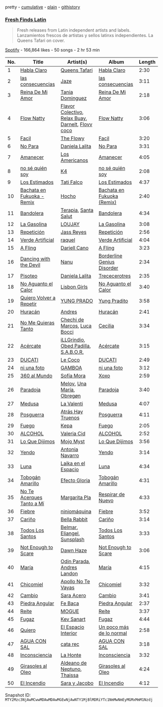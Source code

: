 pretty - [cumulative](/playlists/cumulative/37i9dQZF1DXagUeYbNSnOA.md) - [plain](/playlists/plain/37i9dQZF1DXagUeYbNSnOA) - [githistory](https://github.githistory.xyz/mackorone/spotify-playlist-archive/blob/main/playlists/plain/37i9dQZF1DXagUeYbNSnOA)

### [Fresh Finds Latin](https://open.spotify.com/playlist/37i9dQZF1DXagUeYbNSnOA)

> Fresh releases from Latin independent artists and labels\. Lanzamientos frescos de artistas y sellos latinxs independientes\. La Queens Tafari on cover.

[Spotify](https://open.spotify.com/user/spotify) - 166,864 likes - 50 songs - 2 hr 53 min

| No. | Title | Artist(s) | Album | Length |
|---|---|---|---|---|
| 1 | [Habla Claro](https://open.spotify.com/track/4umBg5LdVN10ndZ605idaQ) | [Queens Tafari](https://open.spotify.com/artist/4rKOg5tFcABYTjPHseU3fK) | [Habla Claro](https://open.spotify.com/album/6YXHNTLs6P6K92BYebBdYH) | 2:30 |
| 2 | [las consecuencias](https://open.spotify.com/track/0x3M7EQkASM6NQW53mNK9d) | [Jaze](https://open.spotify.com/artist/5HUVDs80ZZCRRB9grwWzZc) | [las consecuencias](https://open.spotify.com/album/2jcKhSAes8tIw5GXH91Ks9) | 3:11 |
| 3 | [Reina De Mi Amor](https://open.spotify.com/track/0jR9yktMaTQcaCVWCkq6zV) | [Tania Dominguez](https://open.spotify.com/artist/1GijCBCaciNgWn7Z0HeZ7v) | [Reina De Mi Amor](https://open.spotify.com/album/1vtIbdkq7ThJ685gWkMwEP) | 2:18 |
| 4 | [Flow Natty](https://open.spotify.com/track/7EDf9zG0Xan6ZT7QatIsYq) | [Flavor Colectivo](https://open.spotify.com/artist/5CpJ1RaJKGE5iZ14Dg3YYl), [Relax Buay](https://open.spotify.com/artist/3BRqgBejceV380iCe3RPAq), [Darnelt](https://open.spotify.com/artist/4LLUyAiSXJwDzoSCDa1q51), [Flovv coco](https://open.spotify.com/artist/6IUsZuEhV1j9DsdMnCnleu) | [Flow Natty](https://open.spotify.com/album/0STCOjnotffOUHHmUnWzm7) | 3:06 |
| 5 | [Facil](https://open.spotify.com/track/5im7FCGkR1HPYjdib3MZET) | [The Flowy](https://open.spotify.com/artist/6GsqeWG6snxBudpBeeDkOt) | [Facil](https://open.spotify.com/album/3AMtf4N4RRR5s3m9zvMKCO) | 3:20 |
| 6 | [No Para](https://open.spotify.com/track/0emPdK32EuOVJ8UpbdLnYG) | [Daniela Lalita](https://open.spotify.com/artist/2eblCDvXEKYYapO1uchGds) | [No Para](https://open.spotify.com/album/7aDPvmko4vfdePbLSaJ7WT) | 3:31 |
| 7 | [Amanecer](https://open.spotify.com/track/5TQwSAq0BAU9DWpKmHmI9F) | [Los Americanos](https://open.spotify.com/artist/4Q0wQsRzWYhbAXIKQN6LSw) | [Amanecer](https://open.spotify.com/album/5XX0iRSDLzElMVY2EcDThW) | 4:05 |
| 8 | [no sé quién soy](https://open.spotify.com/track/6BUWGhSxHTbOb5lv81O41n) | [K4](https://open.spotify.com/artist/0yjlGMMFuIci8JCTAOb2AU) | [no sé quién soy](https://open.spotify.com/album/6bDXLYFW8ZzmYBgAdsJIVw) | 2:08 |
| 9 | [Los Estimados](https://open.spotify.com/track/4YiUEZRZL8Ns7pseiazQZa) | [Tati Falco](https://open.spotify.com/artist/2iaZ9zGdSh6fSP3uBS6jV6) | [Los Estimados](https://open.spotify.com/album/30sX3OfIDl2WB1DwbtHqlB) | 4:37 |
| 10 | [Bachata en Fukuoka \- Remix](https://open.spotify.com/track/4NcgBAZYUilSiLFzkATQx8) | [Hocho](https://open.spotify.com/artist/7AqAhkwNkdfelG651nTnQP) | [Bachata en Fukuoka \(Remix\)](https://open.spotify.com/album/3CANHhkPDe0ITej0hPwu8B) | 2:40 |
| 11 | [Bandolera](https://open.spotify.com/track/1SjGkMkBgIvDDMcZqyXJ0N) | [Terapia](https://open.spotify.com/artist/5sIea266s3izLKCqmH1SRk), [Santa Salut](https://open.spotify.com/artist/75vabMROpVyiTX4wv3iHFH) | [Bandolera](https://open.spotify.com/album/1k6i5BOlJCY8QFaEeuEvQ3) | 4:34 |
| 12 | [La Gasolina](https://open.spotify.com/track/2sF7SP88KqQr1CqDkMHKiX) | [LOUJAY](https://open.spotify.com/artist/3LSQt5vgYueIbyiCst6Cwp) | [La Gasolina](https://open.spotify.com/album/2HmYkPmWbjrpcqQ8vHg8nz) | 3:08 |
| 13 | [Repetición](https://open.spotify.com/track/7EoJTbmhC0DopqfGhk7VPE) | [Jass Reyes](https://open.spotify.com/artist/3iFcLV27WtmxR8CemVQRoF) | [Repetición](https://open.spotify.com/album/4ml39ShearVXanY2dd7HQ0) | 2:56 |
| 14 | [Verde Artificial](https://open.spotify.com/track/4ISo0mSJfcDi9tx2WBDCq9) | [raquel](https://open.spotify.com/artist/5kbQRJ14wqLdFlnphxZlEB) | [Verde Artificial](https://open.spotify.com/album/5uzeX8BMNL4p4jDiRDJ9dF) | 4:04 |
| 15 | [A Fling](https://open.spotify.com/track/3vMT9YnaHxJmfYw78RXMTt) | [Dariell Cano](https://open.spotify.com/artist/5aCpXuqGhGgQhqHtGObmJT) | [A Fling](https://open.spotify.com/album/1vD5edBn4vm1Z3wMQeHynf) | 3:23 |
| 16 | [Dancing with the Devil](https://open.spotify.com/track/4JT3ei83U7FnONltcI1M4M) | [Nanu](https://open.spotify.com/artist/0NdqwX70EDgH6cXE2Nf6g6) | [Borderline Genius Disorder](https://open.spotify.com/album/6Sn2fvq9ZzBobOVJ0n1Eoy) | 2:34 |
| 17 | [Pisoteo](https://open.spotify.com/track/3HtDvX3733FuKDzAmNqaPm) | [Daniela Lalita](https://open.spotify.com/artist/2eblCDvXEKYYapO1uchGds) | [Trececerotres](https://open.spotify.com/album/5ENBXjQ6oBDLq0AD6YfPTO) | 2:35 |
| 18 | [No Aguanto el Calor](https://open.spotify.com/track/2rz22cu4JtOVdNGmPlDq70) | [Lisbon Girls](https://open.spotify.com/artist/6qmPAUC9QRnixgbsQE9Qe3) | [No Aguanto el Calor](https://open.spotify.com/album/3GCeHjcKXUKDNag52Mj9PB) | 3:40 |
| 19 | [Quiero Volver a Repetir](https://open.spotify.com/track/5Ts3L0IOOkzuIfVIzp3xfo) | [YUNG PRADO](https://open.spotify.com/artist/0U0zpa0tZ4iAV6ypdDUm4I) | [Yung Pradito](https://open.spotify.com/album/2JQRLKGv6KJ9FKVT9GzbG6) | 3:58 |
| 20 | [Huracán](https://open.spotify.com/track/6Y6KYwYb1l5F0CgFtVG1sO) | [Andres](https://open.spotify.com/artist/4eAz1Oum61CGHwMUl9CZ9f) | [Huracán](https://open.spotify.com/album/3tIxBNnKOBFAVZuvaUQByf) | 2:41 |
| 21 | [No Me Quieras Tanto](https://open.spotify.com/track/3SALW0JHFPsrk4WZGeqJA3) | [Chechi de Marcos](https://open.spotify.com/artist/7Mxqqaq1c8KVXiVLbdGasH), [Luca Bocci](https://open.spotify.com/artist/1h3H1KWtfAC1YRqYrQmXLF) | [Cecilia](https://open.spotify.com/album/04tPJyxfLKaTZ65DDZrd6p) | 3:34 |
| 22 | [Acércate](https://open.spotify.com/track/6zqYCjCpm6rmRc3s9v8Yf1) | [iLLGrindio](https://open.spotify.com/artist/3ou2XazR60t7BJGYCdwZPR), [Obed Padilla](https://open.spotify.com/artist/3aXWXIWEaVHVsCCCkTLVzl), [S.A.B.O.R.](https://open.spotify.com/artist/6ByRR3G4Bzmt0sP3X1VDOF) | [Acércate](https://open.spotify.com/album/3tHB86x0NHrXcwc0OvuG1s) | 3:15 |
| 23 | [DUCATI](https://open.spotify.com/track/0zwxKc6lECZ3pgBXPkVdGX) | [Le Coco](https://open.spotify.com/artist/2ikSIaA1jYSCznIZnWiw2v) | [DUCATI](https://open.spotify.com/album/1j0h6KGTofqV39fVaHsg6X) | 2:49 |
| 24 | [ni una foto](https://open.spotify.com/track/5Fc6a806jgiEU3ka1Rqpyq) | [GAMBOA](https://open.spotify.com/artist/6vNjkmZB4B8C9isC2GgjD9) | [ni una foto](https://open.spotify.com/album/6xKGfOhCxShui9ia3zCxwJ) | 3:12 |
| 25 | [360 al Mundo](https://open.spotify.com/track/4jZysO9Cyydag0oBsGgPCc) | [Sofía Mora](https://open.spotify.com/artist/2ACpw1qZnCwDlLA4JpeTnE) | [Xoxo](https://open.spotify.com/album/6ELJsqVkUsw9k8341j22u8) | 2:59 |
| 26 | [Paradoja](https://open.spotify.com/track/3kFy7VWKyPnIv5RAyXNmcz) | [Melov](https://open.spotify.com/artist/20gixjtBBVMyxYSnMRCV22), [Una María](https://open.spotify.com/artist/7CijOJxzQvp3mA6Sfquinl), [Obregøn](https://open.spotify.com/artist/7e5DKM613ys6ekrqyor2oK) | [Paradoja](https://open.spotify.com/album/5bmesQ37gb6KAUadrpsevz) | 3:40 |
| 27 | [Medusa](https://open.spotify.com/track/6M2fkduE9eKOmZFTS3IDlp) | [La Valenti](https://open.spotify.com/artist/2zYHS7xFegFvlEYsOf6cYZ) | [Medusa](https://open.spotify.com/album/1FGitIgiVbZh21SrFMBt8G) | 4:07 |
| 28 | [Posguerra](https://open.spotify.com/track/5Kb5RhVvDm5he4xTJ1aNqQ) | [Atrás Hay Truenos](https://open.spotify.com/artist/6KDozt8X774pjyp1oVMsmz) | [Posguerra](https://open.spotify.com/album/78FkR6dvHY3QXLu5Y7wDZF) | 4:11 |
| 29 | [Fuego](https://open.spotify.com/track/6XkTyoyuTotgPCDpDEQTOx) | [Kepa](https://open.spotify.com/artist/641uUz4loRaQhEkuFOIefT) | [Fuego](https://open.spotify.com/album/5K672EviATQUJg8QgeRzsm) | 2:05 |
| 30 | [ALCOHOL](https://open.spotify.com/track/1KlXeNDsdBFK8hUy98hM3a) | [Valeria Cid](https://open.spotify.com/artist/1klJBfGgnBcEI8uVTwLm9U) | [ALCOHOL](https://open.spotify.com/album/4VRmyOwP7CCT3hxwxlWWla) | 2:52 |
| 31 | [Lo Que Dijimos](https://open.spotify.com/track/4tuj4EmYiW80rJFtCKGgEl) | [Mojo Myst](https://open.spotify.com/artist/5ZyxEP1eCs4f2uGH2ZaJiG) | [Lo Que Dijimos](https://open.spotify.com/album/2w1e2yRUmtm0i1MEmKlXI3) | 3:56 |
| 32 | [Yendo](https://open.spotify.com/track/2z5SxI5c7V2KeZvLhWdZij) | [Antonia Navarro](https://open.spotify.com/artist/1xmUtLnSPwuJOVGB5kZwSt) | [Yendo](https://open.spotify.com/album/77NMPAtfaEyFCPfOSOQBSj) | 3:14 |
| 33 | [Luna](https://open.spotify.com/track/1wH59WhB5Uqmx3VVvzVCHH) | [Laika en el Espacio](https://open.spotify.com/artist/64CKudlmiXZdIbHf0SJayq) | [Luna](https://open.spotify.com/album/6C9sxTDbykhDr1bnvTQd7n) | 4:34 |
| 34 | [Tobogán Amarillo](https://open.spotify.com/track/2rpN7T4X1UV0OBydtgIYzF) | [Efecto Gloria](https://open.spotify.com/artist/1Bl24yyAYpdgZx3xRYD2TR) | [Tobogán Amarillo](https://open.spotify.com/album/3i43C2uh0Z6y85UQUU8K26) | 4:31 |
| 35 | [No Te Acerques Tanto a Mí](https://open.spotify.com/track/36wVZnuq7ujmbfErkTuhh4) | [Margarita Pla](https://open.spotify.com/artist/2oiL55yTcmeFCv18Y9jEii) | [Respirar de Nuevo](https://open.spotify.com/album/0bIHg0GOPmuwmR2iU5m2On) | 4:33 |
| 36 | [Fiebre](https://open.spotify.com/track/5KsqOpo68rgTJ7rCpzDgTE) | [niniomáquina](https://open.spotify.com/artist/7bvnxCbFjrEbiHQgksovJd) | [Fiebre](https://open.spotify.com/album/78jUy0XXm515NQnbkgPnFb) | 3:52 |
| 37 | [Cariño](https://open.spotify.com/track/3IaaiGAn3anrqkGiYt6S5p) | [Bella Rabbit](https://open.spotify.com/artist/6XGWdlLPFBNsSRuLwpoyhy) | [Cariño](https://open.spotify.com/album/60AcpZ3D5zf3YgKq8iMOXn) | 3:14 |
| 38 | [Todos Los Santos](https://open.spotify.com/track/5QLjbGLCGssN55oxPrd9km) | [Belmar](https://open.spotify.com/artist/5vDnG2WZMxXkNboI8AJ3af), [Eliangel](https://open.spotify.com/artist/2O6bkbT1rbraCDdRKT9nPA), [Sunsplash](https://open.spotify.com/artist/56LTeMVDItLpwZPI2UCKCr) | [Todos Los Santos](https://open.spotify.com/album/0vHw6Q8lqxb4GcXdhUKOiR) | 3:33 |
| 39 | [Not Enough to Scare](https://open.spotify.com/track/4AEJXq5RulkMNOehorEuti) | [Dawn Haze](https://open.spotify.com/artist/32JSwTOeaGSHi268j8f73U) | [Not Enough to Scare](https://open.spotify.com/album/3OLhDYo85CVIBiWHRoUBSQ) | 3:06 |
| 40 | [María](https://open.spotify.com/track/0Pe7U91cqrdUFW46STjAjV) | [Odin Parada](https://open.spotify.com/artist/0ZrCTT7qjo9iFI7ArCPoZE), [Andres Landon](https://open.spotify.com/artist/1E2YZnjGxFq8SxaQpDgG5o) | [María](https://open.spotify.com/album/1ONh865o0F9ugVXw7QQso5) | 4:15 |
| 41 | [Chicomiel](https://open.spotify.com/track/4pdl1r8KGscHXTarQzP0it) | [Apollo No Te Vayas](https://open.spotify.com/artist/2EcTh9qrj4sDwdZCVQ55oW) | [Chicomiel](https://open.spotify.com/album/6X6DJXkpN2vkZRS6OMmalu) | 3:32 |
| 42 | [Cambio](https://open.spotify.com/track/2Wx2d8OODeBcsE3YvuOzGw) | [Sara Acero](https://open.spotify.com/artist/6W6fsqgVlpnVT4hRA4eAA3) | [Cambio](https://open.spotify.com/album/4vailhGtYloRy0jxzbQMB6) | 3:41 |
| 43 | [Piedra Angular](https://open.spotify.com/track/3l1220M9lPXg4phZugh5FL) | [Fe Baca](https://open.spotify.com/artist/5SndtmBMtH0QTixMMM8l2z) | [Piedra Angular](https://open.spotify.com/album/5UcWM7PLCeNZqCaDFemk5N) | 2:37 |
| 44 | [Reíte](https://open.spotify.com/track/1VWmj6TYc1UdEsamBt1VLf) | [MOGUE](https://open.spotify.com/artist/18es9hoK2KUOefwp7D5Rsx) | [Reíte](https://open.spotify.com/album/2GvYbgbsVHC4SVDhqyFt2q) | 3:37 |
| 45 | [Fugaz](https://open.spotify.com/track/6STwMaFymWBAZo2qbgT5uG) | [Kev Sanart](https://open.spotify.com/artist/6xn2WeEucmAz1GRL2DlFS4) | [Fugaz](https://open.spotify.com/album/3buvXjwKjbGsOOg2fiwQL6) | 4:44 |
| 46 | [Quiero](https://open.spotify.com/track/5KSYtUHpxFoci0kh3B8byx) | [El Espacio Interior](https://open.spotify.com/artist/0v6nWltBnozbHnwzIjYz1b) | [Un poco más de lo normal](https://open.spotify.com/album/0DQz5PhEXRcoXg6Jbzvxxj) | 2:58 |
| 47 | [AGUA CON SAL](https://open.spotify.com/track/2kvbeU7k2FyJe4YeozhRHg) | [cata rec](https://open.spotify.com/artist/6FuVz60JBS0jAVEpDzdY2A) | [AGUA CON SAL](https://open.spotify.com/album/0LrLOhCO0xMlpS9a19rE5m) | 3:18 |
| 48 | [Inconsciencia](https://open.spotify.com/track/4Dm11rwqGsTvDLml88JyIL) | [La Honte](https://open.spotify.com/artist/4Irt9HPbh6MbM90waVOFiA) | [Inconsciencia](https://open.spotify.com/album/10PYCHUMNWA4vfuXR8DByd) | 3:32 |
| 49 | [Girasoles al Oleo](https://open.spotify.com/track/2pLnslSZU2Kvo6VPNLwOmf) | [Aldeano de Neptuno](https://open.spotify.com/artist/7yU2HDXuhph3gvTovbTGSj), [Thaissa](https://open.spotify.com/artist/2cKO3OiykGBzHdb6406dHZ) | [Girasoles al Oleo](https://open.spotify.com/album/4qMplBH0Zqv8KbkawU8Y0d) | 4:24 |
| 50 | [El Incendio](https://open.spotify.com/track/58SONbpFYstwN4LCITKI0v) | [Sara y Jacobo](https://open.spotify.com/artist/3xPClsuX8srpHtN8CCgSZX) | [El Incendio](https://open.spotify.com/album/2wKY7SiYOJsGgo54d199pr) | 4:12 |

Snapshot ID: `MTY2Mzc3NjAwMCwwMDAwMDAwMGEwNjAwNTY1MjBlMDRiYTc1NmMwNmEyMGMxMmM1Nzdj`
